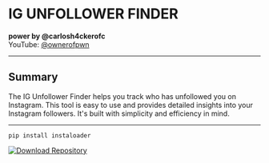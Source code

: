 # IG UNFOLLOWER FINDER

**power by @carlosh4ckerofc**  
YouTube: [@ownerofpwn](https://www.youtube.com/@ownerofpwn)

---

## Summary
The IG Unfollower Finder helps you track who has unfollowed you on Instagram. This tool is easy to use and provides detailed insights into your Instagram followers. It's built with simplicity and efficiency in mind.

---

`pip install instaloader`

[![Download Repository](https://img.shields.io/badge/Download%20Repository-blue?style=for-the-badge&logo=github)](https://github.com/your-repo/IG-Unfollower-Finder/archive/refs/heads/main.zip)
